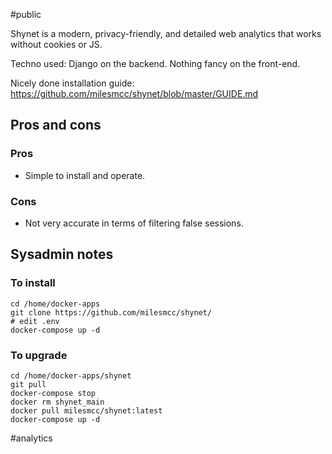 #public

Shynet is a modern, privacy-friendly, and detailed web analytics that works without cookies or JS.

Techno used: Django on the backend. Nothing fancy on the front-end.

Nicely done installation guide: https://github.com/milesmcc/shynet/blob/master/GUIDE.md

## Pros and cons

### Pros
- Simple to install and operate.

### Cons
- Not very accurate in terms of filtering false sessions.

## Sysadmin notes

### To install
```
cd /home/docker-apps
git clone https://github.com/milesmcc/shynet/
# edit .env
docker-compose up -d
```

### To upgrade
```
cd /home/docker-apps/shynet
git pull
docker-compose stop
docker rm shynet_main
docker pull milesmcc/shynet:latest
docker-compose up -d
```

<!-- Keywords -->
#analytics
<!-- /Keywords -->
